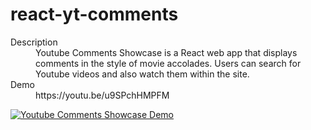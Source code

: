 # react-yt-comments

<dl>
  <dt>Description</dt>
  <dd>Youtube Comments Showcase is a React web app that displays comments in the style of movie accolades. Users can search for Youtube videos and also watch them within the site.</dd>
  <dt>Demo</dt>
  <dd>https://youtu.be/u9SPchHMPFM<dd>
</dl>

[![Youtube Comments Showcase Demo](https://i.imgur.com/FH5gEGT.png)](https://www.youtube.com/watch?v=u9SPchHMPFM)
